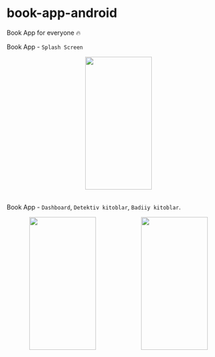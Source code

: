 ﻿# book-app-android

Book App for everyone 🔥

Book App - `Splash Screen`

<div style="width=100%; flex-direction: row; display: flex; justify-content: space-around; align-items: center;">
<img src="https://github.com/JasurbekRuzimov/book-app-android/assets/82991168/a5c73575-6abc-42f6-80ca-293872302344" width="150" height="300" />
</div>

<br/>

Book App - `Dashboard`, `Detektiv kitoblar`, `Badiiy kitoblar`.

<div style="width=100%; flex-direction: row; display: flex; justify-content: space-around; align-items: center;">
<img src="https://github.com/JasurbekRuzimov/book-app-android/assets/82991168/ed73d661-7452-457d-954c-1f9e27a2a199" width="150" height="300" />  <img src="https://github.com/JasurbekRuzimov/book-app-android/assets/82991168/0c90f429-9738-417a-8930-b6a88e99f174" width="150" height="300" />  
</div>

